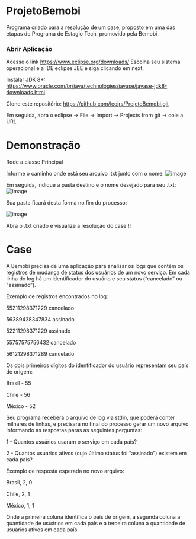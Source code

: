 # ProjetoBemobi
Programa criado para a resolução de um case, proposto em uma das etapas do Programa de Estagio Tech, promovido pela Bemobi.

### Abrir Aplicação

  Acesse o link https://www.eclipse.org/downloads/
  Escolha seu sistema operacional e a IDE eclipse JEE e siga clicando em next.

  Instalar JDK 8+: https://www.oracle.com/br/java/technologies/javase/javase-jdk8-downloads.html

  Clone este repositório: https://github.com/leojrs/ProjetoBemobi.git

  Em seguida, abra o eclipse -> File -> Import -> Projects from git -> cole a URL

# Demonstração

  Rode a classe Principal
  
   Informe o caminho onde está seu arquivo .txt junto com o nome:
  ![image](https://user-images.githubusercontent.com/58714316/123477251-2413ea00-d5d4-11eb-9e12-1e8182c6a617.png)
  
  Em seguida, indique a pasta destino e o nome desejado para seu .txt:
  ![image](https://user-images.githubusercontent.com/58714316/123477796-ee233580-d5d4-11eb-9f3a-91ad580194ee.png)

  Sua pasta ficará desta forma no fim do processo:
  
  ![image](https://user-images.githubusercontent.com/58714316/123477991-3b070c00-d5d5-11eb-99b6-5d88e4ffce34.png)
  
  Abra o .txt criado e visualize a resolução do case !!
  
  # Case
  
  A Bemobi precisa de uma aplicação para analisar os logs que contém os registros de mudança de status dos usuários de um novo serviço. Em cada linha do log há um identificador do usuário e seu status (“cancelado” ou “assinado”).
  
Exemplo de registros encontrados no log:

55211298371229 cancelado

56389428347834 assinado

52211298371229 assinado  

55757575756432 cancelado

56121298371289 cancelado

Os dois primeiros dígitos do identificador do usuário representam seu país de origem:

Brasil - 55

Chile - 56 

México - 52

Seu programa receberá o arquivo de log via stdin, que poderá conter milhares de linhas, e precisará no final do processo gerar um novo arquivo informando as respostas paras as seguintes perguntas:

1 - Quantos usuários usaram o serviço em cada país?

2 - Quantos usuários ativos (cujo último status foi “assinado”) existem em cada país?

Exemplo de resposta esperada no novo arquivo:

Brasil, 2, 0

Chile, 2, 1

México, 1, 1


Onde a primeira coluna identifica o país de origem, a segunda coluna a quantidade de usuários em cada país e a terceira coluna a quantidade de usuários ativos em cada país.
   
